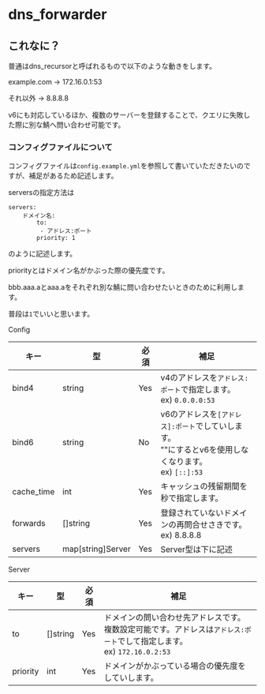 # dns_forwarder

## これなに？

普通はdns_recursorと呼ばれるもので以下のような動きをします。

example.com -> 172.16.0.1:53

それ以外 -> 8.8.8.8

v6にも対応しているほか、複数のサーバーを登録することで、クエリに失敗した際に別な鯖へ問い合わせ可能です。

### コンフィグファイルについて

コンフィグファイルは`config.example.yml`を参照して書いていただきたいのですが、補足があるため記述します。

serversの指定方法は
```
servers:
    ドメイン名:
        to: 
         - アドレス:ポート
        priority: 1
```
のように記述します。

priorityとはドメイン名がかぶった際の優先度です。

bbb.aaa.aとaaa.aをそれぞれ別な鯖に問い合わせたいときのために利用します。

普段は`1`でいいと思います。


Config

| キー       | 型                | 必須 | 補足                                                                                               | 
| ---------- | ----------------- | ---- | -------------------------------------------------------------------------------------------------- | 
| bind4      | string            | Yes  | v4のアドレスを`アドレス:ポート`で指定します。<br>ex) `0.0.0.0:53`                                      | 
| bind6      | string            | No   | v6のアドレスを`[アドレス]:ポート`でしていします。<br>""にするとv6を使用しなくなります。<br>ex) `[::]:53` | 
| cache_time | int               | Yes  | キャッシュの残留期間を秒で指定します。                                                             | 
| forwards   | []string          | Yes  | 登録されていないドメインの再問合せさきです。ex) 8.8.8.8                                            | 
| servers    | map[string]Server | Yes  | Server型は下に記述                                                                                 | 

Server

| キー     | 型       | 必須 | 補足                                                                                                                       | 
| -------- | -------- | ---- | -------------------------------------------------------------------------------------------------------------------------- | 
| to       | []string | Yes  | ドメインの問い合わせ先アドレスです。複数設定可能です。アドレスは`アドレス:ポート`でして指定します。<br>ex) `172.16.0.2:53` | 
| priority | int      | Yes  | ドメインがかぶっている場合の優先度をしていします。                                                                         | 